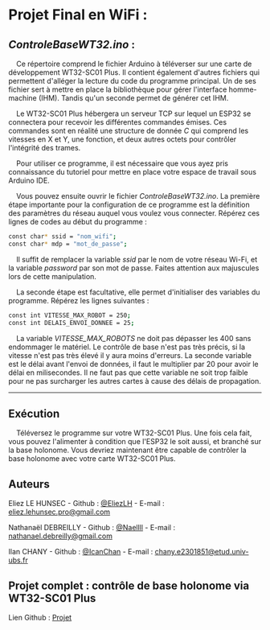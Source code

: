 # Projet Final en WiFi : 

## *ControleBaseWT32.ino* :

&nbsp;&nbsp;&nbsp;&nbsp;Ce répertoire comprend le fichier Arduino à téléverser sur une carte de développement WT32-SC01 Plus. Il contient également d'autres fichiers qui permettent d'alléger la lecture du code du programme principal. Un de ses fichier sert à mettre en place la bibliothèque pour gérer l'interface homme-machine (IHM). Tandis qu'un seconde permet de générer cet IHM. 

&nbsp;&nbsp;&nbsp;&nbsp;Le WT32-SC01 Plus hébergera un serveur TCP sur lequel un ESP32 se connectera pour recevoir les différentes commandes émises. Ces commandes sont en réalité une structure de donnée *C* qui comprend les vitesses en X et Y, une fonction, et deux autres octets pour contrôler l'intégrité des trames.

&nbsp;&nbsp;&nbsp;&nbsp;Pour utiliser ce programme, il est nécessaire que vous ayez pris connaissance du tutoriel pour mettre en place votre espace de travail sous Arduino IDE.

&nbsp;&nbsp;&nbsp;&nbsp;Vous pouvez ensuite ouvrir le fichier *ControleBaseWT32.ino*. La première étape importante pour la configuration de ce programme est la définition des paramètres du réseau auquel vous voulez vous connecter. Répérez ces lignes de codes au début du programme :

```bash
const char* ssid = "nom_wifi";
const char* mdp = "mot_de_passe";
```

&nbsp;&nbsp;&nbsp;&nbsp;Il suffit de remplacer la variable *ssid* par le nom de votre réseau Wi-Fi, et la variable *password* par son mot de passe. Faites attention aux majuscules lors de cette manipulation.

&nbsp;&nbsp;&nbsp;&nbsp;La seconde étape est facultative, elle permet d'initialiser des variables du programme. Répérez les lignes suivantes :

```bash
const int VITESSE_MAX_ROBOT = 250;
const int DELAIS_ENVOI_DONNEE = 25;
```

&nbsp;&nbsp;&nbsp;&nbsp;La variable *VITESSE_MAX_ROBOTS* ne doit pas dépasser les 400 sans endommager le matériel. Le contrôle de base n'est pas très précis, si la vitesse n'est pas très élevé il y aura moins d'erreurs. La seconde variable est le délai avant l'envoi de données, il faut le multiplier par 20 pour avoir le délai en milisecondes. Il ne faut pas que cette variable ne soit trop faible pour ne pas surcharger les autres cartes à cause des délais de propagation.

---

## Exécution

&nbsp;&nbsp;&nbsp;&nbsp;Téléversez le programme sur votre WT32-SC01 Plus. Une fois cela fait, vous pouvez l'alimenter à condition que l'ESP32 le soit aussi, et branché sur la base holonome. Vous devriez maintenant être capable de contrôler la base holonome avec votre carte WT32-SC01 Plus.

## Auteurs
Eliez LE HUNSEC - Github : [@EliezLH](https://github.com/EliezLH) - E-mail : eliez.lehunsec.pro@gmail.com

Nathanaël DEBREILLY - Github : [@Naellll](https://github.com/Naellll) - E-mail : nathanael.debreilly@gmail.com

Ilan CHANY - Github : [@IcanChan](https://github.com/IcanChan) - E-mail : chany.e2301851@etud.univ-ubs.fr

## Projet complet : contrôle de base holonome via WT32-SC01 Plus

Lien Github : [Projet](https://github.com/Naellll/Controle-de-base-holonome-via-WT32-SC01-Plus)